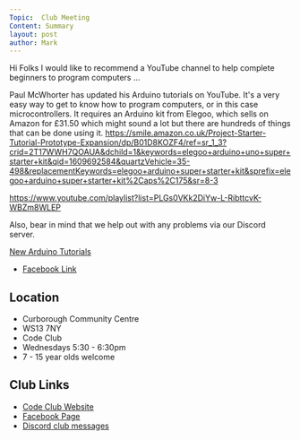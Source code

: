 ```yaml
---
Topic:  Club Meeting
Content: Summary
layout: post
author: Mark
---
```

Hi Folks
I would like to recommend a YouTube channel to help complete beginners to program computers ...

Paul McWhorter has updated his Arduino tutorials on YouTube.
It's a very easy way to get to know how to program computers, or in this case microcontrollers.
It requires an Arduino kit from Elegoo, which sells on Amazon for £31.50 which might sound a lot but there are hundreds of things that can be done using it. 
https://smile.amazon.co.uk/Project-Starter-Tutorial-Prototype-Expansion/dp/B01D8KOZF4/ref=sr_1_3?crid=2T17WWH7QOAUA&dchild=1&keywords=elegoo+arduino+uno+super+starter+kit&qid=1609692584&quartzVehicle=35-498&replacementKeywords=elegoo+arduino+super+starter+kit&sprefix=elegoo+arduino+super+starter+kit%2Caps%2C175&sr=8-3

https://www.youtube.com/playlist?list=PLGs0VKk2DiYw-L-RibttcvK-WBZm8WLEP

Also, bear in mind that we help out with any problems via our Discord server.

[New Arduino Tutorials](https://l.facebook.com/l.php?u=https%3A%2F%2Fwww.youtube.com%2Fplaylist%3Flist%3DPLGs0VKk2DiYw-L-RibttcvK-WBZm8WLEP&h=AT1bcj9qIpZMtSSaIwlUizRtz2O1a-1e9BmiiMZVYxgLziR8-Y5slt6GFdKmkScZ1ypx0_51z-aJFcKtk_5gNQ8d305QagtApkSDKzHBrZrTAs2p_Q9pqWexhlQJNaML&s=1)

* [Facebook Link](https://www.facebook.com/1481985248595237/posts/3388460661281010/)

## Location

* Curborough Community Centre
* WS13 7NY
* Code Club
* Wednesdays 5:30 - 6:30pm
* 7 - 15 year olds welcome

## Club Links

* [Code Club Website](https://lichfield-code-club.github.io/)
* [Facebook Page](https://www.facebook.com/LichfieldCoders)
* [Discord club messages](https://discord.gg/szz6xGK)
